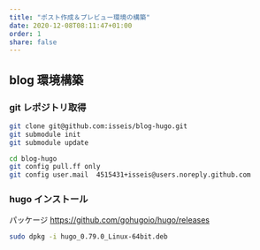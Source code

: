 ```yaml
---
title: "ポスト作成＆プレビュー環境の構築"
date: 2020-12-08T08:11:47+01:00
order: 1
share: false
---
```

## blog 環境構築

### git レポジトリ取得

```sh
git clone git@github.com:isseis/blog-hugo.git
git submodule init
git submodule update

cd blog-hugo
git config pull.ff only
git config user.mail  4515431+isseis@users.noreply.github.com
```

### hugo インストール

パッケージ
https://github.com/gohugoio/hugo/releases

```sh
sudo dpkg -i hugo_0.79.0_Linux-64bit.deb
```
